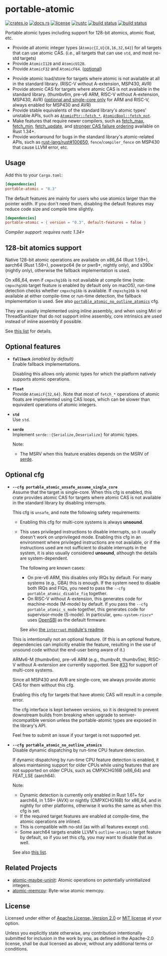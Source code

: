 # portable-atomic

[![crates.io](https://img.shields.io/crates/v/portable-atomic?style=flat-square&logo=rust)](https://crates.io/crates/portable-atomic)
[![docs.rs](https://img.shields.io/badge/docs.rs-portable--atomic-blue?style=flat-square&logo=docs.rs)](https://docs.rs/portable-atomic)
[![license](https://img.shields.io/badge/license-Apache--2.0_OR_MIT-blue?style=flat-square)](#license)
[![rustc](https://img.shields.io/badge/rustc-1.34+-blue?style=flat-square&logo=rust)](https://www.rust-lang.org)
[![build status](https://img.shields.io/github/actions/workflow/status/taiki-e/portable-atomic/ci.yml?branch=main&style=flat-square&logo=github)](https://github.com/taiki-e/portable-atomic/actions)
[![build status](https://img.shields.io/cirrus/github/taiki-e/portable-atomic/main?style=flat-square&logo=cirrusci)](https://cirrus-ci.com/github/taiki-e/portable-atomic)

Portable atomic types including support for 128-bit atomics, atomic float, etc.

- Provide all atomic integer types (`Atomic{I,U}{8,16,32,64}`) for all targets that can use atomic CAS. (i.e., all targets that can use `std`, and most no-std targets)
- Provide `AtomicI128` and `AtomicU128`.
- Provide `AtomicF32` and `AtomicF64`. ([optional](#optional-features-float))
<!-- - Provide generic `Atomic<T>` type. (optional) -->
- Provide atomic load/store for targets where atomic is not available at all in the standard library. (RISC-V without A-extension, MSP430, AVR)
- Provide atomic CAS for targets where atomic CAS is not available in the standard library. (thumbv6m, pre-v6 ARM, RISC-V without A-extension, MSP430, AVR) ([optional and single-core only](#optional-cfg) for ARM and RISC-V, always enabled for MSP430 and AVR)
- Provide stable equivalents of the standard library's atomic types' unstable APIs, such as [`AtomicPtr::fetch_*`](https://github.com/rust-lang/rust/issues/99108), [`AtomicBool::fetch_not`](https://github.com/rust-lang/rust/issues/98485).
- Make features that require newer compilers, such as [fetch_max](https://doc.rust-lang.org/std/sync/atomic/struct.AtomicUsize.html#method.fetch_max), [fetch_min](https://doc.rust-lang.org/std/sync/atomic/struct.AtomicUsize.html#method.fetch_min), [fetch_update](https://doc.rust-lang.org/std/sync/atomic/struct.AtomicPtr.html#method.fetch_update), and [stronger CAS failure ordering](https://github.com/rust-lang/rust/pull/98383) available on Rust 1.34+.
- Provide workaround for bugs in the standard library's atomic-related APIs, such as [rust-lang/rust#100650], `fence`/`compiler_fence` on MSP430 that cause LLVM error, etc.

## Usage

Add this to your `Cargo.toml`:

```toml
[dependencies]
portable-atomic = "0.3"
```

The default features are mainly for users who use atomics larger than the pointer width.
If you don't need them, disabling the default features may reduce code size and compile time slightly.

```toml
[dependencies]
portable-atomic = { version = "0.3", default-features = false }
```

*Compiler support: requires rustc 1.34+*

## 128-bit atomics support

Native 128-bit atomic operations are available on x86_64 (Rust 1.59+), aarch64 (Rust 1.59+), powerpc64 (le or pwr8+, nightly only), and s390x (nightly only), otherwise the fallback implementation is used.

On x86_64, even if `cmpxchg16b` is not available at compile time (note: `cmpxchg16b` target feature is enabled by default only on macOS), run-time detection checks whether `cmpxchg16b` is available. If `cmpxchg16b` is not available at either compile-time or run-time detection, the fallback implementation is used. See also [`portable_atomic_no_outline_atomics`](#optional-cfg-no-outline-atomics) cfg.

They are usually implemented using inline assembly, and when using Miri or ThreadSanitizer that do not support inline assembly, core intrinsics are used instead of inline assembly if possible.

See [this list](https://github.com/taiki-e/portable-atomic/issues/10#issuecomment-1159368067) for details.

## Optional features

- **`fallback`** *(enabled by default)*<br>
  Enable fallback implementations.

  Disabling this allows only atomic types for which the platform natively supports atomic operations.

- <a name="optional-features-float"></a>**`float`**<br>
  Provide `AtomicF{32,64}`.
  Note that most of `fetch_*` operations of atomic floats are implemented using CAS loops, which can be slower than equivalent operations of atomic integers.

<!-- TODO
- **`generic`**<br>
  Provides generic `Atomic<T>` type.
-->

- **`std`**<br>
  Use `std`.

- **`serde`**<br>
  Implement `serde::{Serialize,Deserialize}` for atomic types.

  Note:
  - The MSRV when this feature enables depends on the MSRV of [serde].

## Optional cfg

- **`--cfg portable_atomic_unsafe_assume_single_core`**<br>
  Assume that the target is single-core.
  When this cfg is enabled, this crate provides atomic CAS for targets where atomic CAS is not available in the standard library by disabling interrupts.

  This cfg is `unsafe`, and note the following safety requirements:
  - Enabling this cfg for multi-core systems is always **unsound**.
  - This uses privileged instructions to disable interrupts, so it usually doesn't work on unprivileged mode.
    Enabling this cfg in an environment where privileged instructions are not available, or if the instructions used are not sufficient to disable interrupts in the system, it is also usually considered **unsound**, although the details are system-dependent.

    The following are known cases:
    - On pre-v6 ARM, this disables only IRQs by default. For many systems (e.g., GBA) this is enough. If the system need to disable both IRQs and FIQs, you need to pass the `--cfg portable_atomic_disable_fiq` together.
    - On RISC-V without A-extension, this generates code for machine-mode (M-mode) by default. If you pass the `--cfg portable_atomic_s_mode` together, this generates code for supervisor-mode (S-mode). In particular, `qemu-system-riscv*` uses [OpenSBI](https://github.com/riscv-software-src/opensbi) as the default firmware.

    See also [the `interrupt` module's readme](https://github.com/taiki-e/portable-atomic/blob/HEAD/src/imp/interrupt/README.md).

  This is intentionally not an optional feature. (If this is an optional feature, dependencies can implicitly enable the feature, resulting in the use of unsound code without the end-user being aware of it.)

  ARMv6-M (thumbv6m), pre-v6 ARM (e.g., thumbv4t, thumbv5te), RISC-V without A-extension are currently supported. See [#33] for support of multi-core systems.

  Since all MSP430 and AVR are single-core, we always provide atomic CAS for them without this cfg.

  Enabling this cfg for targets that have atomic CAS will result in a compile error.

  The cfg interface is kept between versions, so it is designed to prevent downstream builds from breaking when upgrade to semver-incompatible version unless the portable-atomic types are exposed in the library's API.

  Feel free to submit an issue if your target is not supported yet.

- <a name="optional-cfg-no-outline-atomics"></a>**`--cfg portable_atomic_no_outline_atomics`**<br>
  Disable dynamic dispatching by run-time CPU feature detection.

  If dynamic dispatching by run-time CPU feature detection is enabled, it allows maintaining support for older CPUs while using features that are not supported on older CPUs, such as CMPXCHG16B (x86_64) and FEAT_LSE (aarch64).

  Note:
  - Dynamic detection is currently only enabled in Rust 1.61+ for aarch64, in 1.59+ (AVX) or nightly (CMPXCHG16B) for x86_64, and in nightly for other platforms, otherwise it works the same as when this cfg is set.
  - If the required target features are enabled at compile-time, the atomic operations are inlined.
  - This is compatible with no-std (as with all features except `std`).
  - Some aarch64 targets enable LLVM's `outline-atomics` target feature by default, so if you set this cfg, you may want to disable that as well.

  See also [this list](https://github.com/taiki-e/portable-atomic/issues/10#issuecomment-1159368067).

## Related Projects

- [atomic-maybe-uninit]: Atomic operations on potentially uninitialized integers.
- [atomic-memcpy]: Byte-wise atomic memcpy.

[#33]: https://github.com/taiki-e/portable-atomic/issues/33
[atomic-maybe-uninit]: https://github.com/taiki-e/atomic-maybe-uninit
[atomic-memcpy]: https://github.com/taiki-e/atomic-memcpy
[rust-lang/rust#100650]: https://github.com/rust-lang/rust/issues/100650
[serde]: https://github.com/serde-rs/serde

## License

Licensed under either of [Apache License, Version 2.0](LICENSE-APACHE) or
[MIT license](LICENSE-MIT) at your option.

Unless you explicitly state otherwise, any contribution intentionally submitted
for inclusion in the work by you, as defined in the Apache-2.0 license, shall
be dual licensed as above, without any additional terms or conditions.
